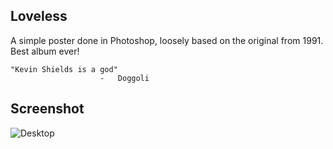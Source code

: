 ## Loveless

A simple poster done in Photoshop, loosely based on the original from 1991.
Best album ever!

	"Kevin Shields is a god"	
			  			-	Doggoli

## Screenshot
![Desktop](https://upload.wikimedia.org/wikipedia/en/thumb/4/4b/My_Bloody_Valentine_-_Loveless.png/220px-My_Bloody_Valentine_-_Loveless.png)

